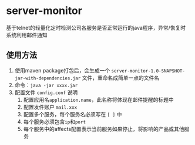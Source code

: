 # server-monitor
基于telnet的轻量化定时检测公司各服务是否正常运行的java程序，异常/恢复时 系统利用邮件通知

## 使用方法
1. 使用maven package打包后，会生成一个 `server-monitor-1.0-SNAPSHOT-jar-with-dependencies.jar` 文件，重命名成简单一点的文件名
2. 命令：`java -jar xxxx.jar`
3. 配置文件 `config.conf` 说明
    1. 配置应用名`application.name`，此名称将体现在邮件提醒的标题中
    2. 配置发件账户 `mail.xxx`
    3. 配置多个服务，每个服务名必须写在 `[ ]` 中
    4. 每个服务必须包含`ip`和`port`
    5. 每个服务中的affects配置表示当前服务如果停止，将影响的产品或其他服务    
    
    
